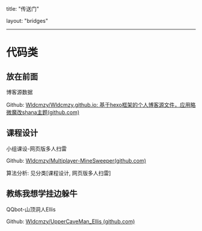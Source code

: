 title: "传送门"

layout: "bridges"


---

# 代码类

## 放在前面

博客源数据

Github: [Wldcmzy/Wldcmzy.github.io: 基于hexo框架的个人博客源文件，应用略微魔改shana主题(github.com)](https://github.com/Wldcmzy/Wldcmzy.github.io)

## 课程设计

小组课设-网页版多人扫雷

Github: [Wldcmzy/Multiplayer-MineSweeper(github.com)](https://github.com/Wldcmzy/Multiplayer-MineSweeper)

算法分析: 见分类[课程设计, 网页版多人扫雷]

## 教练我想学挂边躲牛

QQbot-山顶洞人Ellis

Github: [Wldcmzy/UpperCaveMan_Ellis (github.com)](https://github.com/Wldcmzy/UpperCaveMan_Ellis)